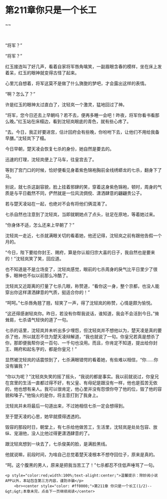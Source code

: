 # 第211章你只是一个长工
~~
    	    <p name="pagetop" href="javascript:void(0);" onclick="return false" style="line-height: 35px;padding: 10px;color: #333;"> </p><p>“将军？”</p><p>“将军？”</p><p>红玉接连叫了好几声，看着自家将军唇角噙笑，一副眉眼含春的模样，坐在床上发着呆，红玉的眼神就变得古怪了起来。</p><p>心里兀自想着，将军这莫不是做了什么旖旎的梦吧，才会露出这样的表情。</p><p>“啊？怎么了？”</p><p>许是红玉的眼神太过直白了，沈轻岚一个激灵，猛地回过了神。</p><p>“将军，您今日还去上早朝吗？若不去，便再多睡一会吧！昨夜，将军你看书看那么晚。”红玉站在床榻边，看到沈轻岚眼底的青色，就有些心疼了。</p><p>“去。今日，我正好要进宫，估计回府会有些晚，你吩咐下去，让他们不用给我备早膳。”沈轻岚下了榻。</p><p>今日早朝，楚天凌会恢复七杀的身份，她自然是要去的。</p><p>迅速的打理，沈轻岚便上了马车，往皇宫去了。</p><p>等到了宫门口的时候，恰好便看见身着紫色锦袍胸前金线绣蟒龙的七杀，翻身下了马。</p><p>别说，就七杀这副容貌，脸上挂着邪肆的笑，穿着这身紫色锦袍，顿时，周身的气质是与平日截然不同，俨然就是一位风流倜傥、潇洒肆意的翩翩贵公子。</p><p>若与楚天凌站在一起，也绝对不会有将他们俩混淆了。</p><p>七杀自然也注意到了沈轻岚，当即就朝她点了点头，驻足在原地，等着她过来。</p><p>“你身体不适，怎么还来上早朝了？”</p><p>沈轻岚一走近，七杀就满眼关切的看着她，他还记得，沈轻岚之前有跟他告假一个月的。</p><p>“今日，陛下要给你封王、赐府，算是你认祖归宗大喜的日子，我自然也是要来的！”沈轻岚笑了笑，回应道。</p><p>也不知道是不是立场变了，沈轻岚感觉，眼前的七杀周身的戾气比平日里少了很多，眼神也不似以前那么冷酷了。</p><p>沈轻岚又近距离的打量了七杀几眼，称赞道，“看你这一身，整个京都，也没人能穿出你这样潇洒肆意的气质，挺适合你的！”</p><p>“呵呵。”七杀唇角翘了翘，轻笑了一声，得了沈轻岚的称赞，心情是颇为愉悦。</p><p>“这还得感谢轻岚你。昨日，若没有你帮我说话，谁知道，我会不会活到今日。”耸耸肩，七杀语气轻快的道了一句。</p><p>七杀的话里，沈轻岚并未听出多少埋怨，但沈轻岚并不想他以为，楚天凌是真的要杀了他，所以就忍不住为楚天凌辩解道，“我也就说了一句。你皇兄若真是想杀了你，那即便我帮你说一百句、一千句也没用。而且，你肯定不知道，提出给你封王、赐府和起名字的，都是你皇兄！”</p><p>显然被沈轻岚的话震惊到了，七杀满眼错愕的看着她，有些难以相信，“你……你没有骗我？”</p><p>“你以为呢？”沈轻岚失笑的摇了摇头，“我说的都是事实。我以前就说过，你皇兄在宫里的生活一直都过得不好，有父皇、有母妃是跟没有一样，他也是孤苦无依的，他也想有亲人。我可以很肯定，他心里并没有怨恨你夺了他的位，毁了他的容貌和嗓子。”他恼火的是你，将主意打到了我身上。</p><p>沈轻岚并未将最后一句道出来，不过她相信七杀一定会想得到。</p><p>至于楚天凌的心思，她早就摸得透透的。</p><p>毁容的那段时日，朝堂上，有七杀给他做苦工，生活里，沈轻岚是处处包容、放纵、宠溺他，没人比他过得更潇洒肆意的了。</p><p>跟沈轻岚想到一块去了，七杀俊美的脸，是满脸黑线。</p><p>他就说嘛，前段时间，为啥自己总觉着楚天凌根本不想夺回位子，原来是真的。</p><p>“呵。这个腹黑的男人，原来是把我当苦工了！”七杀都忍不住低声唾骂了一句。</p>
    	
   	<p style="color:red;width:100%;text-alight:center;">温馨提示：除妙阅小说APP以外，本站包含第三方内容，谨防诈骗</p>
    	<br><center style="color: #ff0000;">第211章 你只是一个长工(1/2)--&gt;&gt;本章未完，点击下一页继续阅读</center>
    	